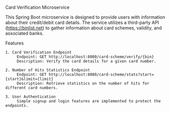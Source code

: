 Card Verification Microservice

This Spring Boot microservice is designed to provide users with information about their credit/debit card details. 
The service utilizes a third-party API (https://binlist.net) to gather information about card schemes, validity, 
and associated banks.

Features

    1. Card Verification Endpoint
         Endpoint: GET http://localhost:8080/card-scheme/verify/{bin}
         Description: Verify the card details for a given card number.
       
    2. Number of Hits Statistics Endpoint
         Endpoint: GET http://localhost:8080/card-scheme/stats?start={start}&limit={limit}
         Description: Retrieve statistics on the number of hits for different card numbers.

    3. User Authentication
         Simple signup and login features are implemented to protect the endpoints.